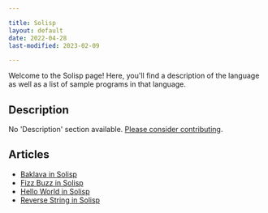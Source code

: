```yaml
---

title: Solisp
layout: default
date: 2022-04-28
last-modified: 2023-02-09

---
```


Welcome to the Solisp page! Here, you'll find a description of the language as well as a list of sample programs in that language.

## Description

No 'Description' section available. [Please consider contributing](https://github.com/TheRenegadeCoder/sample-programs-website).

## Articles

- [Baklava in Solisp](https://sampleprograms.io/projects/baklava/solisp)
- [Fizz Buzz in Solisp](https://sampleprograms.io/projects/fizz-buzz/solisp)
- [Hello World in Solisp](https://sampleprograms.io/projects/hello-world/solisp)
- [Reverse String in Solisp](https://sampleprograms.io/projects/reverse-string/solisp)